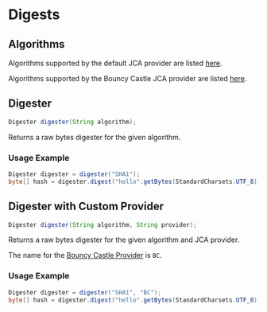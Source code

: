 # Digests

## Algorithms

Algorithms supported by the default JCA provider are listed [here](https://docs.oracle.com/javase/10/docs/specs/security/standard-names.html#messagedigest-algorithms).

Algorithms supported by the Bouncy Castle JCA provider are listed [here](https://www.bouncycastle.org/specifications.html).

## Digester

```java
Digester digester(String algorithm);
```

 Returns a raw bytes digester for the given algorithm.

### Usage Example

```java
Digester digester = digester("SHA1");
byte[] hash = digester.digest("hello".getBytes(StandardCharsets.UTF_8));
```

##  Digester with Custom Provider

```java
Digester digester(String algorithm, String provider);
```

 Returns a raw bytes digester for the given algorithm and JCA provider.

The name for the [Bouncy Castle Provider](https://www.bouncycastle.org/java.html) is `BC`.

### Usage Example

```java
Digester digester = digester("SHA1", "BC");
byte[] hash = digester.digest("hello".getBytes(StandardCharsets.UTF_8));
```




